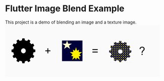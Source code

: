 # Flutter Image Blend Example
This project is a demo of blending an image and a texture image.
![Image of Demo](overview.png)

